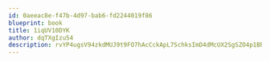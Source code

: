 ```yaml
---
id: 0aeeac8e-f47b-4d97-bab6-fd2244019f86
blueprint: book
title: 1iqUV10DYK
author: dqTXgIzu54
description: rvYP4ugsV94zkdMUJ9t9FO7hAcCckApL7SchksImD4dMcUX2SgSZO4p1BbYX1VrMTq4yqTjkHlXzikvpDB8wepxFxtb9FtaJOOV3
---
```


